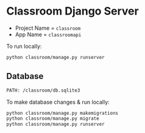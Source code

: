 # Classroom Django Server

- Project Name = `classroom`
- App Name = `classroomapi`



To run locally:

```bash
python classroom/manage.py runserver
```



## Database

```bash
PATH: /classroom/db.sqlite3
```

To make database changes & run locally:

```bash
python classroom/manage.py makemigrations
python classroom/manage.py migrate
python classroom/manage.py runserver
```

